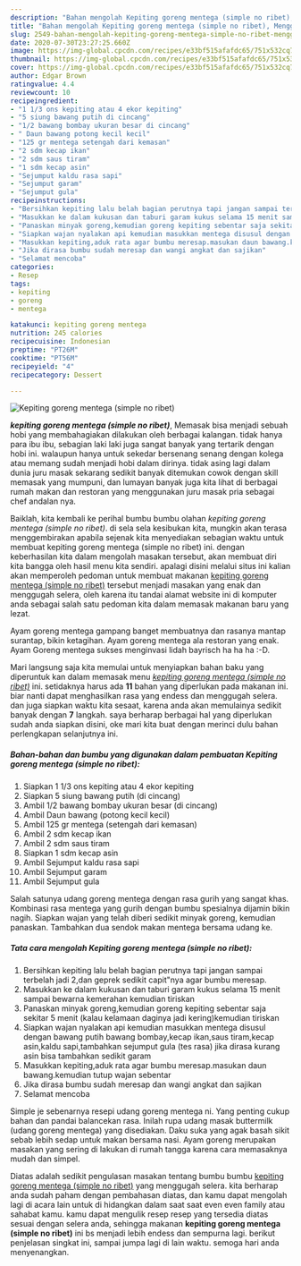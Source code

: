 ```yaml
---
description: "Bahan mengolah Kepiting goreng mentega (simple no ribet), Menggugah Selera"
title: "Bahan mengolah Kepiting goreng mentega (simple no ribet), Menggugah Selera"
slug: 2549-bahan-mengolah-kepiting-goreng-mentega-simple-no-ribet-menggugah-selera
date: 2020-07-30T23:27:25.660Z
image: https://img-global.cpcdn.com/recipes/e33bf515afafdc65/751x532cq70/kepiting-goreng-mentega-simple-no-ribet-foto-resep-utama.jpg
thumbnail: https://img-global.cpcdn.com/recipes/e33bf515afafdc65/751x532cq70/kepiting-goreng-mentega-simple-no-ribet-foto-resep-utama.jpg
cover: https://img-global.cpcdn.com/recipes/e33bf515afafdc65/751x532cq70/kepiting-goreng-mentega-simple-no-ribet-foto-resep-utama.jpg
author: Edgar Brown
ratingvalue: 4.4
reviewcount: 10
recipeingredient:
- "1 1/3 ons kepiting atau 4 ekor kepiting"
- "5 siung bawang putih di cincang"
- "1/2 bawang bombay ukuran besar di cincang"
- " Daun bawang potong kecil kecil"
- "125 gr mentega setengah dari kemasan"
- "2 sdm kecap ikan"
- "2 sdm saus tiram"
- "1 sdm kecap asin"
- "Sejumput kaldu rasa sapi"
- "Sejumput garam"
- "Sejumput gula"
recipeinstructions:
- "Bersihkan kepiting lalu belah bagian perutnya tapi jangan sampai terbelah jadi 2,dan geprek sedikit capit&#34;nya agar bumbu meresap."
- "Masukkan ke dalam kukusan dan taburi garam kukus selama 15 menit sampai bewarna kemerahan kemudian tiriskan"
- "Panaskan minyak goreng,kemudian goreng kepiting sebentar saja sekitar 5 menit (kalau kelamaan daginya jadi kering)kemudian tiriskan"
- "Siapkan wajan nyalakan api kemudian masukkan mentega disusul dengan bawang putih bawang bombay,kecap ikan,saus tiram,kecap asin,kaldu sapi,tambahkan sejumput gula (tes rasa) jika dirasa kurang asin bisa tambahkan sedikit garam"
- "Masukkan kepiting,aduk rata agar bumbu meresap.masukan daun bawang.kemudian tutup wajan sebentar"
- "Jika dirasa bumbu sudah meresap dan wangi angkat dan sajikan"
- "Selamat mencoba"
categories:
- Resep
tags:
- kepiting
- goreng
- mentega

katakunci: kepiting goreng mentega 
nutrition: 245 calories
recipecuisine: Indonesian
preptime: "PT26M"
cooktime: "PT56M"
recipeyield: "4"
recipecategory: Dessert

---
```



![Kepiting goreng mentega (simple no ribet)](https://img-global.cpcdn.com/recipes/e33bf515afafdc65/751x532cq70/kepiting-goreng-mentega-simple-no-ribet-foto-resep-utama.jpg)

<b><i>kepiting goreng mentega (simple no ribet)</i></b>, Memasak bisa menjadi sebuah hobi yang membahagiakan dilakukan oleh berbagai kalangan. tidak hanya para ibu ibu, sebagian laki laki juga sangat banyak yang tertarik dengan hobi ini. walaupun hanya untuk sekedar bersenang senang dengan kolega atau memang sudah menjadi hobi dalam dirinya. tidak asing lagi dalam dunia juru masak sekarang sedikit banyak ditemukan cowok dengan skill memasak yang mumpuni, dan lumayan banyak juga kita lihat di berbagai rumah makan dan restoran yang menggunakan juru masak pria sebagai chef andalan nya.

Baiklah, kita kembali ke perihal bumbu bumbu olahan <i>kepiting goreng mentega (simple no ribet)</i>. di sela sela kesibukan kita, mungkin akan terasa menggembirakan apabila sejenak kita menyediakan sebagian waktu untuk membuat kepiting goreng mentega (simple no ribet) ini. dengan keberhasilan kita dalam mengolah masakan tersebut, akan membuat diri kita bangga oleh hasil menu kita sendiri. apalagi disini melalui situs ini kalian akan memperoleh pedoman untuk membuat makanan <u>kepiting goreng mentega (simple no ribet)</u> tersebut menjadi masakan yang enak dan menggugah selera, oleh karena itu tandai alamat website ini di komputer anda sebagai salah satu pedoman kita dalam memasak makanan baru yang lezat.

Ayam goreng mentega gampang banget membuatnya dan rasanya mantap surantap, bikin ketagihan. Ayam goreng mentega ala restoran yang enak. Ayam Goreng mentega sukses menginvasi lidah bayrisch ha ha ha :-D.


Mari langsung saja kita memulai untuk menyiapkan bahan baku yang diperuntuk kan dalam memasak menu <u><i>kepiting goreng mentega (simple no ribet)</i></u> ini. setidaknya harus ada <b>11</b> bahan yang diperlukan pada makanan ini. biar nanti dapat menghasilkan rasa yang endess dan menggugah selera. dan juga siapkan waktu kita sesaat, karena anda akan memulainya sedikit banyak dengan <b>7</b> langkah. saya berharap berbagai hal yang diperlukan sudah anda siapkan disini, oke mari kita buat dengan merinci dulu bahan perlengkapan selanjutnya ini.

<!--inarticleads1-->

##### Bahan-bahan dan bumbu yang digunakan dalam pembuatan Kepiting goreng mentega (simple no ribet):

1. Siapkan 1 1/3 ons kepiting atau 4 ekor kepiting
1. Siapkan 5 siung bawang putih (di cincang)
1. Ambil 1/2 bawang bombay ukuran besar (di cincang)
1. Ambil  Daun bawang (potong kecil kecil)
1. Ambil 125 gr mentega (setengah dari kemasan)
1. Ambil 2 sdm kecap ikan
1. Ambil 2 sdm saus tiram
1. Siapkan 1 sdm kecap asin
1. Ambil Sejumput kaldu rasa sapi
1. Ambil Sejumput garam
1. Ambil Sejumput gula


Salah satunya udang goreng mentega dengan rasa gurih yang sangat khas. Kombinasi rasa mentega yang gurih dengan bumbu spesialnya dijamin bikin nagih. Siapkan wajan yang telah diberi sedikit minyak goreng, kemudian panaskan. Tambahkan dua sendok makan mentega bersama udang ke. 

<!--inarticleads2-->

##### Tata cara mengolah Kepiting goreng mentega (simple no ribet):

1. Bersihkan kepiting lalu belah bagian perutnya tapi jangan sampai terbelah jadi 2,dan geprek sedikit capit&#34;nya agar bumbu meresap.
1. Masukkan ke dalam kukusan dan taburi garam kukus selama 15 menit sampai bewarna kemerahan kemudian tiriskan
1. Panaskan minyak goreng,kemudian goreng kepiting sebentar saja sekitar 5 menit (kalau kelamaan daginya jadi kering)kemudian tiriskan
1. Siapkan wajan nyalakan api kemudian masukkan mentega disusul dengan bawang putih bawang bombay,kecap ikan,saus tiram,kecap asin,kaldu sapi,tambahkan sejumput gula (tes rasa) jika dirasa kurang asin bisa tambahkan sedikit garam
1. Masukkan kepiting,aduk rata agar bumbu meresap.masukan daun bawang.kemudian tutup wajan sebentar
1. Jika dirasa bumbu sudah meresap dan wangi angkat dan sajikan
1. Selamat mencoba


Simple je sebenarnya resepi udang goreng mentega ni. Yang penting cukup bahan dan pandai balancekan rasa. Inilah rupa udang masak buttermilk (udang goreng mentega) yang disediakan. Daku suka yang agak basah sikit sebab lebih sedap untuk makan bersama nasi. Ayam goreng merupakan masakan yang sering di lakukan di rumah tangga karena cara memasaknya mudah dan simpel. 

Diatas adalah sedikit pengulasan masakan tentang bumbu bumbu <u>kepiting goreng mentega (simple no ribet)</u> yang menggugah selera. kita berharap anda sudah paham dengan pembahasan diatas, dan kamu dapat mengolah lagi di acara lain untuk di hidangkan dalam saat saat even even family atau sahabat kamu. kamu dapat mengulik resep resep yang tersedia diatas sesuai dengan selera anda, sehingga makanan <b>kepiting goreng mentega (simple no ribet)</b> ini bs menjadi lebih endess dan sempurna lagi. berikut penjelasan singkat ini, sampai jumpa lagi di lain waktu. semoga hari anda menyenangkan.
